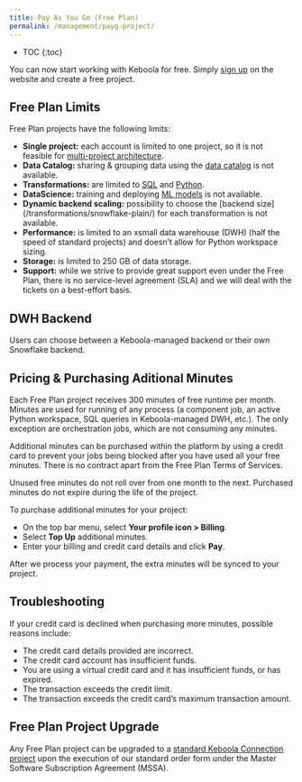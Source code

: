 ```yaml
---
title: Pay As You Go (Free Plan)
permalink: /management/payg-project/
---
```


* TOC
{:toc}

You can now start working with Keboola for free. Simply [sign up](https://connection.north-europe.azure.keboola.com/wizard) on the website and create a free project.

## Free Plan Limits
Free Plan projects have the following limits:

- **Single project:** each account is limited to one project, so it is not feasible for [multi-project architecture](/catalog/multi-project/).
- **Data Catalog:** sharing & grouping data using the [data catalog](/catalog/) is not available. 
- **Transformations:** are limited to [SQL](/transformations/snowflake-plain/) and [Python](/transformations/python-plain/).
- **DataScience:** training and deploying [ML models](transformations/ml-model-deployment/) is not available.
- **Dynamic backend scaling:** possibility to choose the [backend size] (/transformations/snowflake-plain/) for each transformation is not available. 
- **Performance:** is limited to an xsmall data warehouse (DWH) (half the speed of standard projects) and doesn’t allow for Python workspace sizing.
- **Storage:** is limited to 250 GB of data storage.
- **Support:** while we strive to provide great support even under the Free Plan, there is no service-level agreement (SLA) and we will deal with the tickets on a best-effort basis. 

## DWH Backend
Users can choose between a Keboola-managed backend or their own Snowflake backend.

## Pricing & Purchasing Aditional Minutes
Each Free Plan project receives 300 minutes of free runtime per month. Minutes are used for running of any process (a component job, an active Python workspace, SQL queries 
in Keboola-managed DWH, etc.). The only exception are orchestration jobs, which are not consuming any minutes. 

Additional minutes can be purchased within the platform by using a credit card to prevent your jobs being blocked after you have used all your free minutes. There is no contract apart from the Free Plan Terms of Services. 

Unused free minutes do not roll over from one month to the next. Purchased minutes do not expire during the life of the project.

To purchase additional minutes for your project:
- On the top bar menu, select **Your profile icon > Billing**.
- Select **Top Up** additional minutes.
- Enter your billing and credit card details and click **Pay**.

After we process your payment, the extra minutes will be synced to your project.

## Troubleshooting

If your credit card is declined when purchasing more minutes, possible reasons include:
- The credit card details provided are incorrect.
- The credit card account has insufficient funds.
- You are using a virtual credit card and it has insufficient funds, or has expired.
- The transaction exceeds the credit limit.
- The transaction exceeds the credit card’s maximum transaction amount.

## Free Plan Project Upgrade
Any Free Plan project can be upgraded to a [standard Keboola Connection project](/management/project/) upon the execution of our standard order form under the Master Software Subscription Agreement (MSSA).
